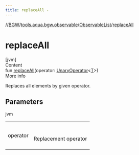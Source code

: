 ```yaml
---
title: replaceAll -
---
```

//[BGW](../../../index.md)/[tools.aqua.bgw.observable](../index.md)/[ObservableList](index.md)/[replaceAll](replace-all.md)



# replaceAll  
[jvm]  
Content  
fun [replaceAll](replace-all.md)(operator: [UnaryOperator](https://docs.oracle.com/javase/8/docs/api/java/util/function/UnaryOperator.html)<[T](index.md)>)  
More info  


Replaces all elements by given operator.



## Parameters  
  
jvm  
  
| | |
|---|---|
| <a name="tools.aqua.bgw.observable/ObservableList/replaceAll/#java.util.function.UnaryOperator[TypeParam(bounds=[kotlin.Any?])]/PointingToDeclaration/"></a>operator| <a name="tools.aqua.bgw.observable/ObservableList/replaceAll/#java.util.function.UnaryOperator[TypeParam(bounds=[kotlin.Any?])]/PointingToDeclaration/"></a><br><br>Replacement operator<br><br>|
  
  



